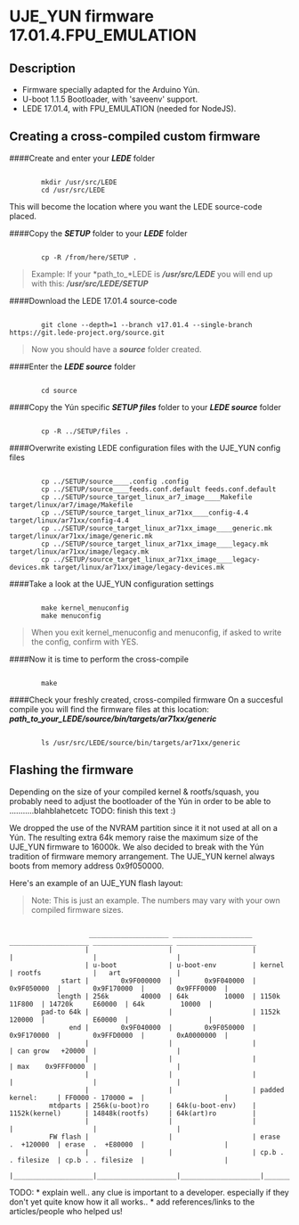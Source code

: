 # UJE_YUN firmware 17.01.4.FPU_EMULATION

## Description

- Firmware specially adapted for the Arduino Yún.
- U-boot 1.1.5 Bootloader, with 'saveenv' support.
- LEDE 17.01.4, with FPU_EMULATION (needed for NodeJS).



## Creating a cross-compiled custom firmware

####Create and enter your ***LEDE*** folder
```

        mkdir /usr/src/LEDE
        cd /usr/src/LEDE

```
This will become the location where you want the LEDE source-code placed.


####Copy the ***SETUP*** folder to your ***LEDE*** folder
```

        cp -R /from/here/SETUP .

```
>  Example: If your *path_to_*LEDE is ***/usr/src/LEDE***
>           you will end up with this: ***/usr/src/LEDE/SETUP***


####Download the LEDE 17.01.4 source-code
```

        git clone --depth=1 --branch v17.01.4 --single-branch https://git.lede-project.org/source.git

```
>  Now you should have a ***source*** folder created.


####Enter the ***LEDE source*** folder
```

        cd source

```


####Copy the Yún specific ***SETUP files*** folder to your ***LEDE source*** folder
```

        cp -R ../SETUP/files .

```


####Overwrite existing LEDE configuration files with the UJE_YUN config files
```

        cp ../SETUP/source____.config .config
        cp ../SETUP/source____feeds.conf.default feeds.conf.default
        cp ../SETUP/source_target_linux_ar7_image____Makefile target/linux/ar7/image/Makefile
        cp ../SETUP/source_target_linux_ar71xx____config-4.4 target/linux/ar71xx/config-4.4
        cp ../SETUP/source_target_linux_ar71xx_image____generic.mk target/linux/ar71xx/image/generic.mk
        cp ../SETUP/source_target_linux_ar71xx_image____legacy.mk target/linux/ar71xx/image/legacy.mk
        cp ../SETUP/source_target_linux_ar71xx_image____legacy-devices.mk target/linux/ar71xx/image/legacy-devices.mk

```


####Take a look at the UJE_YUN configuration settings
```

        make kernel_menuconfig
        make menuconfig

```
>  When you exit kernel_menuconfig and menuconfig,
>  if asked to write the config, confirm with YES.


####Now it is time to perform the cross-compile
```

        make

```


####Check your freshly created, cross-compiled firmware
On a succesful compile you will find the firmware files at this location:
***path_to_your_LEDE/source/bin/targets/ar71xx/generic***
```

        ls /usr/src/LEDE/source/bin/targets/ar71xx/generic

```



## Flashing the firmware

Depending on the size of your compiled kernel & rootfs/squash,
you probably need to adjust the bootloader of the Yún
in order to be able to   ...........blahblahetcetc
    TODO:  finish this text :)
  
  
We dropped the use of the NVRAM partition since it it not used at all on a Yún.
The resulting extra 64k memory raise the maximum size of the UJE_YUN firmware to 16000k.
We also decided to break with the Yún tradition of firmware memory arrangement.
The UJE_YUN kernel always boots from memory address 0x9f050000.

Here's an example of an UJE_YUN flash layout:
>  Note: This is just an example. The numbers may vary with your own compiled firmware sizes.
```

                    ____________________ ____________________ ____________________ ____________________ ____________________ 
                   |                    |                    |                    |                    |                    |
                   | u-boot             | u-boot-env         | kernel             | rootfs             |   art              |
             start |        0x9F000000  |        0x9F040000  |        0x9F050000  |        0x9F170000  |        0x9FFF0000  |
            length | 256k        40000  | 64k         10000  | 1150k      11F800  | 14720k     E60000  | 64k         10000  |
        pad-to 64k |                    |                    | 1152k      120000  |            E60000  |                    |
               end |        0x9F040000  |        0x9F050000  |        0x9F170000  |        0x9FFD0000  |        0xA0000000  |
                   |                    |                    |                    | can grow   +20000  |                    |
                   |                    |                    |                    | max    0x9FFF0000  |                    |
                   |                    |                    |                    |                    |                    |
                   |                    |                    | padded kernel:     | FF0000 - 170000 =  |                    |
          mtdparts | 256k(u-boot)ro     | 64k(u-boot-env)    | 1152k(kernel)      | 14848k(rootfs)     | 64k(art)ro         |
                   |                    |                    |                    |                    |                    |
          FW flash |                    |                    | erase  .  +120000  | erase  .  +E80000  |                    |
                   |                    |                    | cp.b . . filesize  | cp.b . . filesize  |                    |
                   |____________________|____________________|____________________|____________________|____________________|

```



TODO: * explain well.. any clue is important to a developer. especially if they don't yet quite know how it all works..
      * add references/links to the articles/people who helped us!



